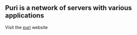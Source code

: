 ## Puri is a network of servers with various applications

Visit the <a href="http://puri.zone">puri</a> website
